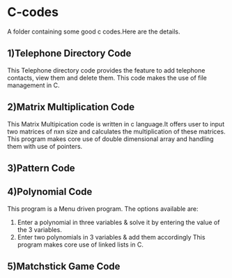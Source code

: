 # C-codes
A folder containing some good c codes.Here are the details.

## 1)Telephone Directory Code
This Telephone directory code provides the feature to add telephone contacts, view them and delete them. This code makes the use of file management in C.
## 2)Matrix Multiplication Code
This Matrix Multipication code is written in c language.It offers user to input two matrices of  nxn size and calculates the multiplication of these matrices. This program makes core use of double dimensional array and handling them with use of pointers.
## 3)Pattern Code
## 4)Polynomial Code
This program is a Menu driven program. The options available are:
1) Enter a polynomial in three variables & solve it by entering the value of the 3 variables.
2) Enter two polynomials in 3 variables & add them accordingly
This program makes core use of linked lists in C.
## 5)Matchstick Game Code

